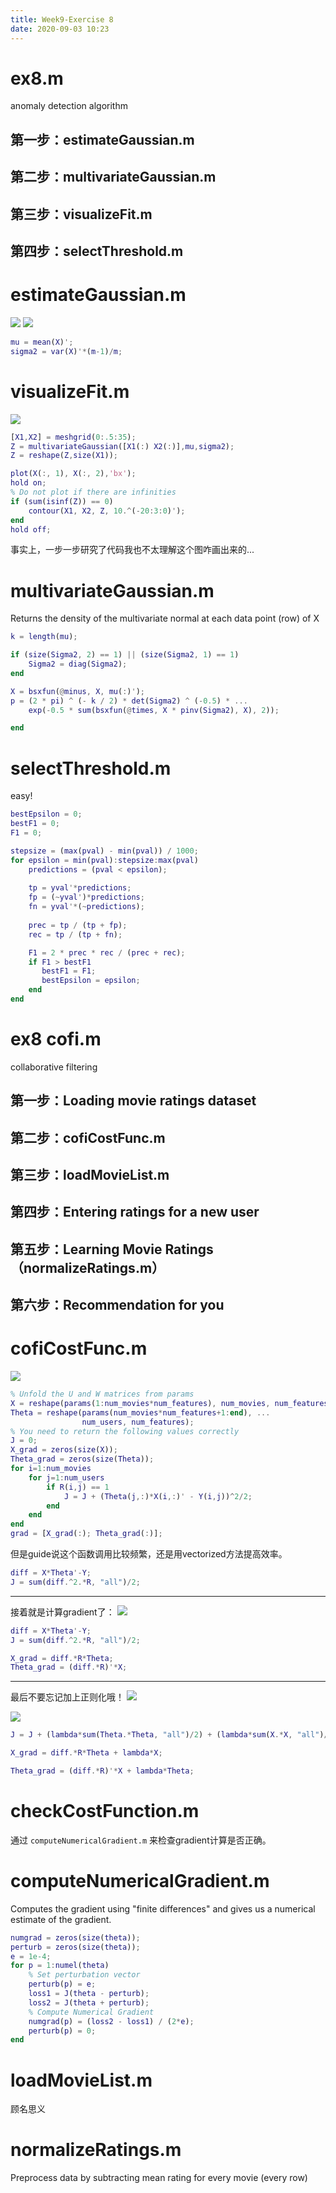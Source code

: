 ```yaml
---
title: Week9-Exercise 8
date: 2020-09-03 10:23
---
```


# ex8.m
anomaly detection algorithm
## 第一步：estimateGaussian.m
## 第二步：multivariateGaussian.m
## 第三步：visualizeFit.m
## 第四步：selectThreshold.m

# estimateGaussian.m
![](./_image/2020-09/2020-09-03-10-30-22.png)
![](./_image/2020-09/2020-09-03-10-30-33.png)

```matlab
mu = mean(X)';
sigma2 = var(X)'*(m-1)/m;
```
# visualizeFit.m
![](./_image/2020-09/2020-09-03-10-47-14.png)
```matlab
[X1,X2] = meshgrid(0:.5:35); 
Z = multivariateGaussian([X1(:) X2(:)],mu,sigma2);
Z = reshape(Z,size(X1));

plot(X(:, 1), X(:, 2),'bx');
hold on;
% Do not plot if there are infinities
if (sum(isinf(Z)) == 0)
    contour(X1, X2, Z, 10.^(-20:3:0)');
end
hold off;
```
事实上，一步一步研究了代码我也不太理解这个图咋画出来的...

# multivariateGaussian.m
Returns the density of the multivariate normal at each data point (row) of X

```matlab
k = length(mu);

if (size(Sigma2, 2) == 1) || (size(Sigma2, 1) == 1)
    Sigma2 = diag(Sigma2);
end

X = bsxfun(@minus, X, mu(:)');
p = (2 * pi) ^ (- k / 2) * det(Sigma2) ^ (-0.5) * ...
    exp(-0.5 * sum(bsxfun(@times, X * pinv(Sigma2), X), 2));

end
```

# selectThreshold.m
easy!
```matlab
bestEpsilon = 0;
bestF1 = 0;
F1 = 0;

stepsize = (max(pval) - min(pval)) / 1000;
for epsilon = min(pval):stepsize:max(pval)
    predictions = (pval < epsilon);
    
    tp = yval'*predictions;
    fp = (~yval')*predictions;
    fn = yval'*(~predictions);
    
    prec = tp / (tp + fp);
    rec = tp / (tp + fn);

    F1 = 2 * prec * rec / (prec + rec);
    if F1 > bestF1
       bestF1 = F1;
       bestEpsilon = epsilon;
    end
end
```

# ex8 cofi.m
collaborative filtering

## 第一步：Loading movie ratings dataset
## 第二步：cofiCostFunc.m
## 第三步：loadMovieList.m
## 第四步：Entering ratings for a new user
## 第五步：Learning Movie Ratings （normalizeRatings.m）
## 第六步：Recommendation for you

# cofiCostFunc.m
![](./_image/2020-09/2020-09-03-12-16-28.png)
```matlab
% Unfold the U and W matrices from params
X = reshape(params(1:num_movies*num_features), num_movies, num_features);
Theta = reshape(params(num_movies*num_features+1:end), ...
                num_users, num_features);
% You need to return the following values correctly
J = 0;
X_grad = zeros(size(X));
Theta_grad = zeros(size(Theta));
for i=1:num_movies
    for j=1:num_users
        if R(i,j) == 1
            J = J + (Theta(j,:)*X(i,:)' - Y(i,j))^2/2;
        end
    end
end
grad = [X_grad(:); Theta_grad(:)];
```
但是guide说这个函数调用比较频繁，还是用vectorized方法提高效率。

```matlab
diff = X*Theta'-Y;
J = sum(diff.^2.*R, "all")/2;
```
- - - - - 
接着就是计算gradient了：
![](./_image/2020-09/2020-09-03-12-32-56.png)

```matlab
diff = X*Theta'-Y;
J = sum(diff.^2.*R, "all")/2;

X_grad = diff.*R*Theta;
Theta_grad = (diff.*R)'*X;
```
- - - - - 
最后不要忘记加上正则化哦！
![](./_image/2020-09/2020-09-03-12-40-54.png)

![](./_image/2020-09/2020-09-03-12-41-26.png)

```matlab
J = J + (lambda*sum(Theta.*Theta, "all")/2) + (lambda*sum(X.*X, "all")/2); 

X_grad = diff.*R*Theta + lambda*X;

Theta_grad = (diff.*R)'*X + lambda*Theta;
```


# checkCostFunction.m
通过 `computeNumericalGradient.m` 来检查gradient计算是否正确。

# computeNumericalGradient.m
Computes the gradient using "finite differences" and gives us a numerical estimate of the gradient.

```matlab
numgrad = zeros(size(theta));
perturb = zeros(size(theta));
e = 1e-4;
for p = 1:numel(theta)
    % Set perturbation vector
    perturb(p) = e;
    loss1 = J(theta - perturb);
    loss2 = J(theta + perturb);
    % Compute Numerical Gradient
    numgrad(p) = (loss2 - loss1) / (2*e);
    perturb(p) = 0;
end
```

# loadMovieList.m
顾名思义

# normalizeRatings.m
Preprocess data by subtracting mean rating for every movie (every row)




